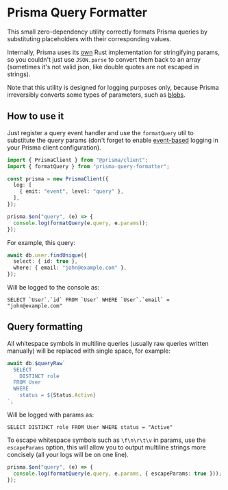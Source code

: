 # Prisma Query Formatter

This small zero-dependency utility correctly formats Prisma queries by substituting placeholders with their corresponding values.

Internally, Prisma uses its [own](https://github.com/prisma/prisma-engines/blob/5.13.0/quaint/src/ast/values.rs#L547) Rust implementation for stringifying params, so you couldn't just use `JSON.parse` to convert them back to an array (sometimes it's not valid json, like double quotes are not escaped in strings).

Note that this utility is designed for logging purposes only, because Prisma irreversibly converts some types of parameters, such as  [blobs](https://github.com/prisma/prisma-engines/blob/5.13.0/quaint/src/ast/values.rs#L571).

## How to use it

Just register a query event handler and use the `formatQuery` util to substitute the query params (don't forget to enable [event-based](https://www.prisma.io/docs/orm/reference/prisma-client-reference#log) logging in your Prisma client configuration).

```typescript
import { PrismaClient } from "@prisma/client";
import { formatQuery } from "prisma-query-formatter";

const prisma = new PrismaClient({
  log: [
    { emit: "event", level: "query" },
  ],
});

prisma.$on("query", (e) => {
  console.log(formatQuery(e.query, e.params));
});
```

For example, this query:

```typescript
await db.user.findUnique({
  select: { id: true },
  where: { email: "john@example.com" },
});
```

Will be logged to the console as:

```text
SELECT `User`.`id` FROM `User` WHERE `User`.`email` = "john@example.com"
```

## Query formatting

All whitespace symbols in multiline queries (usually raw queries written manually) will be replaced with single space, for example:

```typescript
await db.$queryRaw`
  SELECT 
    DISTINCT role
  FROM User
  WHERE
    status = ${Status.Active}
`;
```

Will be logged with params as:

```text
SELECT DISTINCT role FROM User WHERE status = "Active"
```

To escape whitespace symbols such as `\f\n\r\t\v` in params, use the `escapeParams` option, this will allow you to output multiline strings more concisely (all your logs will be on one line).

```typescript
prisma.$on("query", (e) => {
  console.log(formatQuery(e.query, e.params, { escapeParams: true }));
});
```
